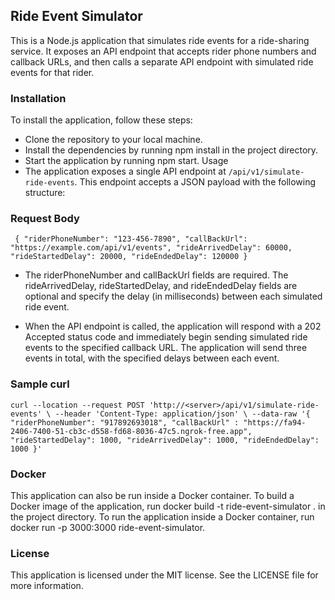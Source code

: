 ## Ride Event Simulator
This is a Node.js application that simulates ride events for a ride-sharing service. It exposes an API endpoint that accepts rider phone numbers and callback URLs, and then calls a separate API endpoint with simulated ride events for that rider.

### Installation
To install the application, follow these steps:

- Clone the repository to your local machine.
- Install the dependencies by running npm install in the project directory.
- Start the application by running npm start.
Usage
- The application exposes a single API endpoint at `/api/v1/simulate-ride-events`. This endpoint accepts a JSON payload with the following structure:

### Request Body

`
{ "riderPhoneNumber": "123-456-7890",
"callBackUrl": "https://example.com/api/v1/events",
"rideArrivedDelay": 60000,
"rideStartedDelay": 20000,
"rideEndedDelay": 120000
}`

- The riderPhoneNumber and callBackUrl fields are required. The rideArrivedDelay, rideStartedDelay, and rideEndedDelay fields are optional and specify the delay (in milliseconds) between each simulated ride event.

- When the API endpoint is called, the application will respond with a 202 Accepted status code and immediately begin sending simulated ride events to the specified callback URL. The application will send three events in total, with the specified delays between each event.

### Sample curl 
`curl --location --request POST 'http://<server>/api/v1/simulate-ride-events' \
--header 'Content-Type: application/json' \
--data-raw '{
"riderPhoneNumber": "917892693018",
"callBackUrl" : "https://fa94-2406-7400-51-cb3c-d558-fd68-8036-47c5.ngrok-free.app",
"rideStartedDelay": 1000,
"rideArrivedDelay": 1000,
"rideEndedDelay": 1000
}'`

### Docker
This application can also be run inside a Docker container. To build a Docker image of the application, run docker build -t ride-event-simulator . in the project directory. To run the application inside a Docker container, run docker run -p 3000:3000 ride-event-simulator.

### License
This application is licensed under the MIT license. See the LICENSE file for more information.





